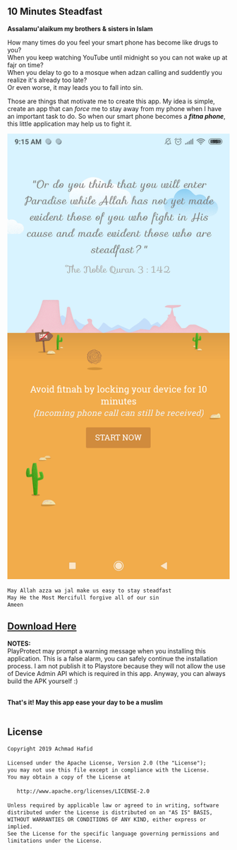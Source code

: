 10 Minutes Steadfast
--------

**Assalamu'alaikum my brothers & sisters in Islam**

How many times do you feel your smart phone has become like drugs to you?<br />
When you keep watching YouTube until midnight so you can not wake up at fajr on time?<br />
When you delay to go to a mosque when adzan calling and suddently you realize it's already too late?<br />
Or even worse, it may leads you to fall into sin.<br />

Those are things that motivate me to create this app.
My idea is simple, create an app that can *force* me to stay away from my phone when I have an important task to do.
So when our smart phone becomes a ***fitna phone***, this little application may help us to fight it.

![image](https://github.com/AchmadHafid/10-minutes-steadfast-android/blob/master/art/Screenshot.png)

    May Allah azza wa jal make us easy to stay steadfast
    May He the Most Mercifull forgive all of our sin
    Ameen

[Download Here](https://github.com/AchmadHafid/10-minutes-steadfast-android/releases/download/v2.1.0/10-minutes-steadfast.v2.1.0.apk)
--------

**NOTES:** <br />
PlayProtect may prompt a warning message when you installing this application.
This is a false alarm, you can safely continue the installation process.
I am not publish it to Playstore because they will not allow the use of Device Admin API which is required in this app.
Anyway, you can always build the APK yourself :)<br /><br />

**That's it! May this app ease your day to be a muslim**
<br /><br />

License
-------

    Copyright 2019 Achmad Hafid

    Licensed under the Apache License, Version 2.0 (the "License");
    you may not use this file except in compliance with the License.
    You may obtain a copy of the License at

       http://www.apache.org/licenses/LICENSE-2.0

    Unless required by applicable law or agreed to in writing, software
    distributed under the License is distributed on an "AS IS" BASIS,
    WITHOUT WARRANTIES OR CONDITIONS OF ANY KIND, either express or implied.
    See the License for the specific language governing permissions and
    limitations under the License.
